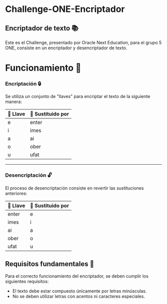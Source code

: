 # Challenge-ONE-Encriptador

## Encriptador de texto 📚
Este es el Challenge, presentado por Oracle Next Education, para el grupo 5 ONE, consiste en un encriptador y desencriptador de texto.

# Funcionamiento 🌠
### Encriptación 🔒
Se utiliza un conjunto de "llaves" para encriptar el texto de la siguiente manera:

| 🔑 Llave | 🔁 Sustituido por |
|-----------|-----------|
| e | enter |
| i | imes |
| a | ai |
| o | ober |
| u | ufat |

---

### Desencriptación 🔓
El proceso de desencriptación consiste en revertir las sustituciones anteriores:

| 🔑 Llave | 🔁 Sustituido por |
|-----------|-----------|
| enter | e |
| imes | i |
| ai | a |
| ober | o |
| ufat | u |
## Requisitos fundamentales 📑
Para el correcto funcionamiento del encriptador, se deben cumplir los siguientes requisitos:

- El texto debe estar compuesto únicamente por letras minúsculas.
- No se deben utilizar letras con acentos ni caracteres especiales.